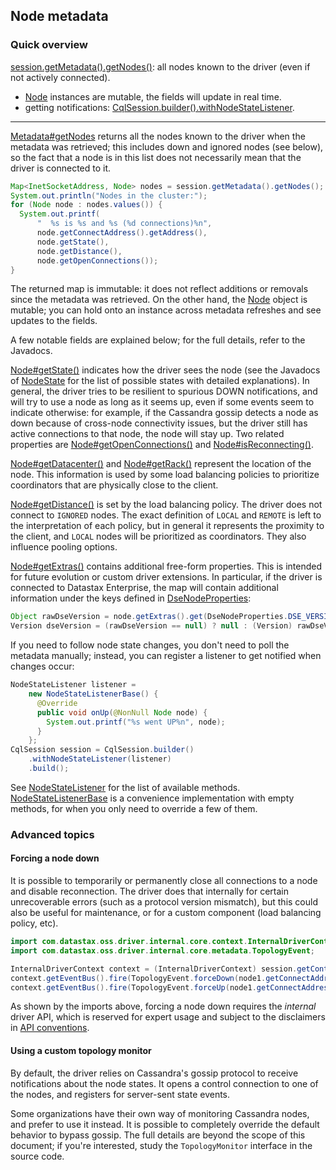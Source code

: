 ## Node metadata

### Quick overview

[session.getMetadata().getNodes()][Metadata#getNodes]: all nodes known to the driver (even if not
actively connected).

* [Node] instances are mutable, the fields will update in real time.
* getting notifications:
  [CqlSession.builder().withNodeStateListener][SessionBuilder.withNodeStateListener].

-----

[Metadata#getNodes] returns all the nodes known to the driver when the metadata was retrieved; this
includes down and ignored nodes (see below), so the fact that a node is in this list does not
necessarily mean that the driver is connected to it.

```java
Map<InetSocketAddress, Node> nodes = session.getMetadata().getNodes();
System.out.println("Nodes in the cluster:");
for (Node node : nodes.values()) {
  System.out.printf(
      "  %s is %s and %s (%d connections)%n",
      node.getConnectAddress().getAddress(),
      node.getState(),
      node.getDistance(),
      node.getOpenConnections());
}
```

The returned map is immutable: it does not reflect additions or removals since the metadata was
retrieved. On the other hand, the [Node] object is mutable; you can hold onto an instance across
metadata refreshes and see updates to the fields.

A few notable fields are explained below; for the full details, refer to the Javadocs.

[Node#getState()] indicates how the driver sees the node (see the Javadocs of [NodeState] for the
list of possible states with detailed explanations). In general, the driver tries to be resilient to
spurious DOWN notifications, and will try to use a node as long as it seems up, even if some events
seem to indicate otherwise: for example, if the Cassandra gossip detects a node as down because of
cross-node connectivity issues, but the driver still has active connections to that node, the node
will stay up. Two related properties are [Node#getOpenConnections()] and [Node#isReconnecting()].

[Node#getDatacenter()] and [Node#getRack()] represent the location of the node. This information is
used by some load balancing policies to prioritize coordinators that are physically close to the
client.

[Node#getDistance()] is set by the load balancing policy. The driver does not connect to `IGNORED`
nodes. The exact definition of `LOCAL` and `REMOTE` is left to the interpretation of each policy,
but in general it represents the proximity to the client, and `LOCAL` nodes will be prioritized as
coordinators. They also influence pooling options.

[Node#getExtras()] contains additional free-form properties. This is intended for future evolution
or custom driver extensions. In particular, if the driver is connected to Datastax Enterprise, the
map will contain additional information under the keys defined in [DseNodeProperties]:

```java
Object rawDseVersion = node.getExtras().get(DseNodeProperties.DSE_VERSION);
Version dseVersion = (rawDseVersion == null) ? null : (Version) rawDseVersion;
```

If you need to follow node state changes, you don't need to poll the metadata manually; instead,
you can register a listener to get notified when changes occur:

```java
NodeStateListener listener =
    new NodeStateListenerBase() {
      @Override
      public void onUp(@NonNull Node node) {
        System.out.printf("%s went UP%n", node);
      }
    };
CqlSession session = CqlSession.builder()
    .withNodeStateListener(listener)
    .build();
``` 

See [NodeStateListener] for the list of available methods. [NodeStateListenerBase] is a
convenience implementation with empty methods, for when you only need to override a few of them.

### Advanced topics

#### Forcing a node down

It is possible to temporarily or permanently close all connections to a node and disable
reconnection. The driver does that internally for certain unrecoverable errors (such as a protocol
version mismatch), but this could also be useful for maintenance, or for a custom component (load
balancing policy, etc). 

```java
import com.datastax.oss.driver.internal.core.context.InternalDriverContext;
import com.datastax.oss.driver.internal.core.metadata.TopologyEvent;

InternalDriverContext context = (InternalDriverContext) session.getContext();
context.getEventBus().fire(TopologyEvent.forceDown(node1.getConnectAddress()));
context.getEventBus().fire(TopologyEvent.forceUp(node1.getConnectAddress()));
```

As shown by the imports above, forcing a node down requires the *internal* driver API, which is 
reserved for expert usage and subject to the disclaimers in
[API conventions](../../../api_conventions/).

#### Using a custom topology monitor

By default, the driver relies on Cassandra's gossip protocol to receive notifications about the
node states. It opens a control connection to one of the nodes, and registers for server-sent state
events.

Some organizations have their own way of monitoring Cassandra nodes, and prefer to use it instead.
It is possible to completely override the default behavior to bypass gossip. The full details are
beyond the scope of this document; if you're interested, study the `TopologyMonitor` interface in
the source code.


[Metadata#getNodes]:         https://docs.datastax.com/en/drivers/java/4.5/com/datastax/oss/driver/api/core/metadata/Metadata.html#getNodes--
[Node]:                      https://docs.datastax.com/en/drivers/java/4.5/com/datastax/oss/driver/api/core/metadata/Node.html
[Node#getState()]:           https://docs.datastax.com/en/drivers/java/4.5/com/datastax/oss/driver/api/core/metadata/Node.html#getState--
[Node#getDatacenter()]:      https://docs.datastax.com/en/drivers/java/4.5/com/datastax/oss/driver/api/core/metadata/Node.html#getDatacenter--
[Node#getRack()]:            https://docs.datastax.com/en/drivers/java/4.5/com/datastax/oss/driver/api/core/metadata/Node.html#getRack--
[Node#getDistance()]:        https://docs.datastax.com/en/drivers/java/4.5/com/datastax/oss/driver/api/core/metadata/Node.html#getDistance--
[Node#getExtras()]:          https://docs.datastax.com/en/drivers/java/4.5/com/datastax/oss/driver/api/core/metadata/Node.html#getExtras--
[Node#getOpenConnections()]: https://docs.datastax.com/en/drivers/java/4.5/com/datastax/oss/driver/api/core/metadata/Node.html#getOpenConnections--
[Node#isReconnecting()]:     https://docs.datastax.com/en/drivers/java/4.5/com/datastax/oss/driver/api/core/metadata/Node.html#isReconnecting--
[NodeState]:                 https://docs.datastax.com/en/drivers/java/4.5/com/datastax/oss/driver/api/core/metadata/NodeState.html
[NodeStateListener]:         https://docs.datastax.com/en/drivers/java/4.5/com/datastax/oss/driver/api/core/metadata/NodeStateListener.html
[NodeStateListenerBase]:     https://docs.datastax.com/en/drivers/java/4.5/com/datastax/oss/driver/api/core/metadata/NodeStateListenerBase.html
[SessionBuilder.withNodeStateListener]: https://docs.datastax.com/en/drivers/java/4.5/com/datastax/oss/driver/api/core/session/SessionBuilder.html#withNodeStateListener-com.datastax.oss.driver.api.core.metadata.NodeStateListener-
[DseNodeProperties]: https://docs.datastax.com/en/drivers/java/4.5/com/datastax/dse/driver/api/core/metadata/DseNodeProperties.html